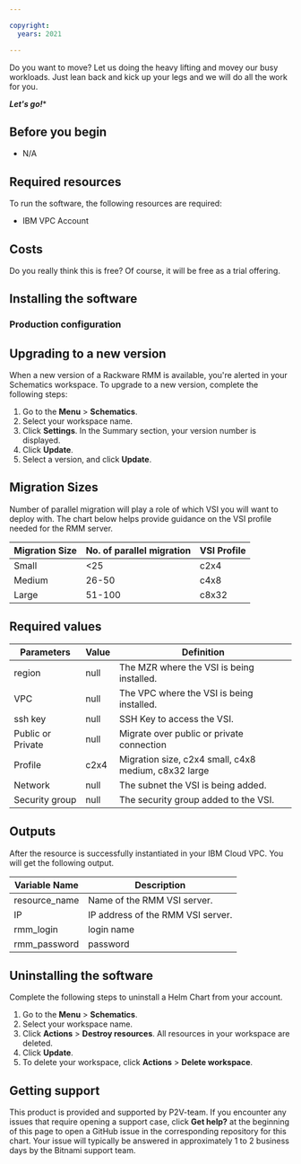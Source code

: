 ```yaml
---

copyright:
  years: 2021

---
```


<!-- Start with a short description that explains what the offering is, why a customer would want to
install and use it, etc. The following info is used here as an example. Be sure to update it
accordingly. -->

Do you want to move?  Let us doing the heavy lifting and movey our busy workloads.  Just lean back
and kick up your legs and we will do all the work for you.

***Let's go!****

## Before you begin

<!-- List any prereqs including required permissions, capacity requirements, etc. The following info
is used as an example. Update accordingly. -->

* N/A

## Required resources

<!-- The following info is used here as an example. Be sure to update it accordingly. -->

To run the software, the following resources are required:

  * IBM VPC Account 

## Costs
Do you really think this is free?  Of course, it will be free as a trial offering.

## Installing the software

<!-- Recommendation is to not include the large table of configuration parameters that are listed on
the Create page. -->

### Production configuration

<!-- Add additional H3 level headings as needed for sections that apply to use on IBM Cloud such as
network policy, persistence, cluster topologies, etc.
### H3
### H3
-->

## Upgrading to a new version

<!-- How can a user upgrade to a new version when it's available? The following info is used as an
example. Update accordingly. -->

When a new version of a Rackware RMM is available, you're alerted in your Schematics workspace. To
upgrade to a new version, complete the following steps:

1. Go to the **Menu** > **Schematics**.
2. Select your workspace name. 
3. Click **Settings**. In the Summary section, your version number is displayed. 
4. Click **Update**.
5. Select a version, and click **Update**.

## Migration Sizes
Number of parallel migration will play a role of which VSI you will want to deploy with. The chart
below helps provide guidance on the VSI profile needed for the RMM server.

| Migration Size | No. of parallel migration | VSI Profile |
| --- | --- | --- |
| Small | <25 | c2x4 |
| Medium | 26-50 | c4x8 |
| Large | 51-100 | c8x32 |

## Required values
| Parameters | Value | Definition |
| --- | --- | --- |
| region | null | The MZR where the VSI is being installed. |
| VPC | null | The VPC where the VSI is being installed. |
| ssh key | null | SSH Key to access the VSI. |
| Public or Private | null | Migrate over public or private connection |
| Profile |  c2x4 | Migration size, c2x4 small, c4x8 medium, c8x32 large |
| Network | null | The subnet the VSI is being added. |
| Security group | null | The security group added to the VSI. |

## Outputs

After the resource is successfully instantiated in your IBM Cloud VPC. You will get the following
output.

| Variable Name | Description |
| --- | --- |
| resource_name | Name of the RMM VSI server. |
| IP | IP address of the RMM VSI server. |
| rmm_login | login name |
| rmm_password | password |

## Uninstalling the software

<!-- How can a user uninstall this offering? The following info is used as an example. Update
accordingly. -->

Complete the following steps to uninstall a Helm Chart from your account. 

1. Go to the **Menu** > **Schematics**.
2. Select your workspace name. 
3. Click **Actions** > **Destroy resources**. All resources in your workspace are deleted.
4. Click **Update**.
5. To delete your workspace, click **Actions** > **Delete workspace**.

## Getting support

<!-- How can a user get support for this offering? The following info is used as an example. Update
accordingly. -->

This product is provided and supported by P2V-team. If you encounter any
issues that require opening a support case, click **Get help?** at the beginning of this page to
open a GitHub issue in the corresponding repository for this chart. Your issue will typically be
answered in approximately 1 to 2 business days by the Bitnami support team.
